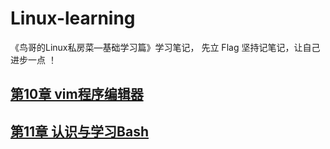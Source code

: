 
# Linux-learning
《鸟哥的Linux私房菜—基础学习篇》学习笔记， 先立 Flag 坚持记笔记，让自己进步一点 ！ 


## [第10章 vim程序编辑器](https://github.com/Letitmiss/Linux-learning/blob/master/blog/10.vim.md)
## [第11章 认识与学习Bash](https://github.com/Letitmiss/Linux-learning/blob/master/blog/11.bash.md)
